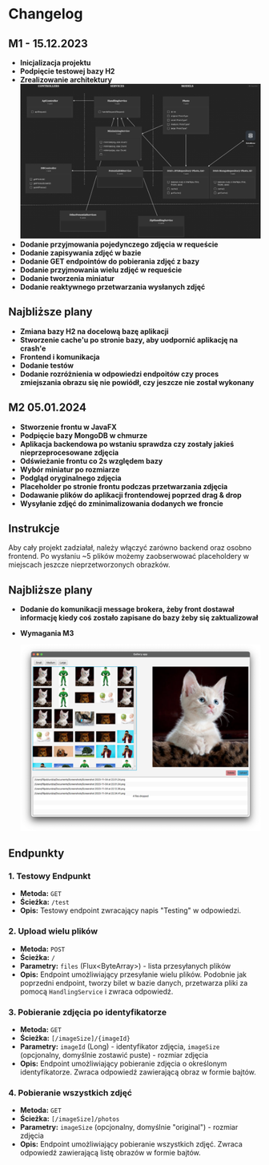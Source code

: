 # Changelog


## M1 - 15.12.2023

- **Inicjalizacja projektu**
- **Podpięcie testowej bazy H2**
- **Zrealizowanie architektury**
  ![Architektura](arch.png)
- **Dodanie przyjmowania pojedynczego zdjęcia w requeście**
- **Dodanie zapisywania zdjęć w bazie**
- **Dodanie GET endpointów do pobierania zdjęć z bazy**
- **Dodanie przyjmowania wielu zdjęć w requeście**
- **Dodanie tworzenia miniatur**
- **Dodanie reaktywnego przetwarzania wysłanych zdjęć**

## Najbliższe plany
- **Zmiana bazy H2 na docelową bazę aplikacji**
- **Stworzenie cache'u po stronie bazy, aby uodpornić aplikację na crash'e**
- **Frontend i komunikacja**
- **Dodanie testów**
- **Dodanie rozróżnienia w odpowiedzi endpoitów czy proces zmiejszania obrazu się nie powiódł, czy jeszcze nie został wykonany**


## M2 05.01.2024

- **Stworzenie frontu w JavaFX**
- **Podpięcie bazy MongoDB w chmurze**
- **Aplikacja backendowa po wstaniu sprawdza czy zostały jakieś nieprzeprocesowane zdjęcia**
- **Odświeżanie frontu co 2s względem bazy**
- **Wybór miniatur po rozmiarze**
- **Podgląd oryginalnego zdjęcia**
- **Placeholder po stronie frontu podczas przetwarzania zdjęcia**
- **Dodawanie plików do aplikacji frontendowej poprzed drag & drop**
- **Wysyłanie zdjęć do zminimalizowania dodanych we froncie**

## Instrukcje

Aby cały projekt zadziałał, należy włączyć zarówno backend oraz osobno frontend. Po wysłaniu ~5 plików możemy zaobserwować placeholdery w miejscach jeszcze nieprzetworzonych obrazków.

## Najbliższe plany

- **Dodanie do komunikacji message brokera, żeby front dostawał informację kiedy coś zostało zapisane do bazy żeby się zaktualizował**
- **Wymagania M3**

  ![App M2](app-m2.png)

## Endpunkty

### 1. Testowy Endpunkt

- **Metoda:** `GET`
- **Ścieżka:** `/test`
- **Opis:** Testowy endpoint zwracający napis "Testing" w odpowiedzi.

### 2. Upload wielu plików

- **Metoda:** `POST`
- **Ścieżka:** `/`
- **Parametry:** `files` (Flux\<ByteArray\>) - lista przesyłanych plików
- **Opis:** Endpoint umożliwiający przesyłanie wielu plików. Podobnie jak poprzedni endpoint, tworzy bilet w bazie danych, przetwarza pliki za pomocą `HandlingService` i zwraca odpowiedź.

### 3. Pobieranie zdjęcia po identyfikatorze

- **Metoda:** `GET`
- **Ścieżka:** `[/imageSize]/{imageId}`
- **Parametry:** `imageId` (Long) - identyfikator zdjęcia, `imageSize` (opcjonalny, domyślnie zostawić puste) - rozmiar zdjęcia
- **Opis:** Endpoint umożliwiający pobieranie zdjęcia o określonym identyfikatorze. Zwraca odpowiedź zawierającą obraz w formie bajtów.


### 4. Pobieranie wszystkich zdjęć

- **Metoda:** `GET`
- **Ścieżka:** `[/imageSize]/photos`
- **Parametry:** `imageSize` (opcjonalny, domyślnie "original") - rozmiar zdjęcia
- **Opis:** Endpoint umożliwiający pobieranie wszystkich zdjęć. Zwraca odpowiedź zawierającą listę obrazów w formie bajtów.
